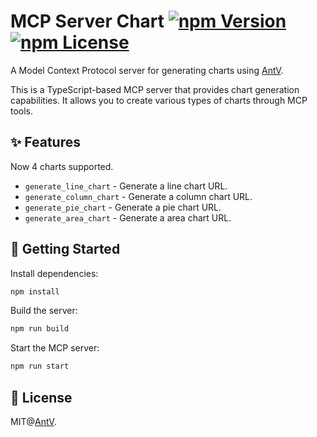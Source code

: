 # MCP Server Chart [![npm Version](https://img.shields.io/npm/v/@antv/mcp-server-chart.svg)](https://www.npmjs.com/package/@antv/mcp-server-chart) [![npm License](https://img.shields.io/npm/l/@antv/mcp-server-chart.svg)](https://www.npmjs.com/package/@antv/mcp-server-chart)

A Model Context Protocol server for generating charts using [AntV](https://github.com/antvis/).

This is a TypeScript-based MCP server that provides chart generation capabilities. It allows you to create various types of charts through MCP tools.


## ✨ Features

Now 4 charts supported.

- `generate_line_chart` - Generate a line chart URL.
- `generate_column_chart` - Generate a column chart URL.
- `generate_pie_chart` - Generate a pie chart URL.
- `generate_area_chart` - Generate a area chart URL.


## 🔨 Getting Started

Install dependencies:

```bash
npm install
```

Build the server:

```bash
npm run build
```

Start the MCP server:

```bash
npm run start
```


## 📄 License

MIT@[AntV](https://github.com/antvis).
